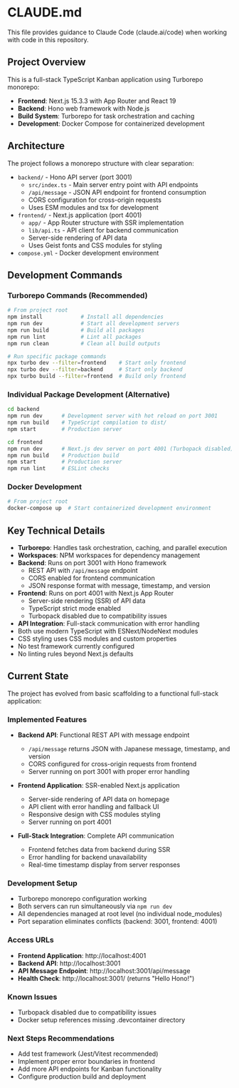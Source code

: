 # CLAUDE.md

This file provides guidance to Claude Code (claude.ai/code) when working with code in this repository.

## Project Overview

This is a full-stack TypeScript Kanban application using Turborepo monorepo:
- **Frontend**: Next.js 15.3.3 with App Router and React 19
- **Backend**: Hono web framework with Node.js
- **Build System**: Turborepo for task orchestration and caching
- **Development**: Docker Compose for containerized development

## Architecture

The project follows a monorepo structure with clear separation:

- `backend/` - Hono API server (port 3001)
  - `src/index.ts` - Main server entry point with API endpoints
  - `/api/message` - JSON API endpoint for frontend consumption
  - CORS configuration for cross-origin requests
  - Uses ESM modules and tsx for development
- `frontend/` - Next.js application (port 4001)
  - `app/` - App Router structure with SSR implementation
  - `lib/api.ts` - API client for backend communication
  - Server-side rendering of API data
  - Uses Geist fonts and CSS modules for styling
- `compose.yml` - Docker development environment

## Development Commands

### Turborepo Commands (Recommended)
```bash
# From project root
npm install            # Install all dependencies
npm run dev            # Start all development servers
npm run build          # Build all packages
npm run lint           # Lint all packages
npm run clean          # Clean all build outputs

# Run specific package commands
npx turbo dev --filter=frontend    # Start only frontend
npx turbo dev --filter=backend     # Start only backend
npx turbo build --filter=frontend  # Build only frontend
```

### Individual Package Development (Alternative)
```bash
cd backend
npm run dev      # Development server with hot reload on port 3001
npm run build    # TypeScript compilation to dist/
npm start        # Production server

cd frontend
npm run dev      # Next.js dev server on port 4001 (Turbopack disabled)
npm run build    # Production build
npm start        # Production server
npm run lint     # ESLint checks
```

### Docker Development
```bash
# From project root
docker-compose up  # Start containerized development environment
```

## Key Technical Details

- **Turborepo**: Handles task orchestration, caching, and parallel execution
- **Workspaces**: NPM workspaces for dependency management
- **Backend**: Runs on port 3001 with Hono framework
  - REST API with `/api/message` endpoint
  - CORS enabled for frontend communication
  - JSON response format with message, timestamp, and version
- **Frontend**: Runs on port 4001 with Next.js App Router
  - Server-side rendering (SSR) of API data
  - TypeScript strict mode enabled
  - Turbopack disabled due to compatibility issues
- **API Integration**: Full-stack communication with error handling
- Both use modern TypeScript with ESNext/NodeNext modules
- CSS styling uses CSS modules and custom properties
- No test framework currently configured
- No linting rules beyond Next.js defaults

## Current State

The project has evolved from basic scaffolding to a functional full-stack application:

### Implemented Features
- **Backend API**: Functional REST API with message endpoint
  - `/api/message` returns JSON with Japanese message, timestamp, and version
  - CORS configured for cross-origin requests from frontend
  - Server running on port 3001 with proper error handling

- **Frontend Application**: SSR-enabled Next.js application
  - Server-side rendering of API data on homepage
  - API client with error handling and fallback UI
  - Responsive design with CSS modules styling
  - Server running on port 4001

- **Full-Stack Integration**: Complete API communication
  - Frontend fetches data from backend during SSR
  - Error handling for backend unavailability
  - Real-time timestamp display from server responses

### Development Setup
- Turborepo monorepo configuration working
- Both servers can run simultaneously via `npm run dev`
- All dependencies managed at root level (no individual node_modules)
- Port separation eliminates conflicts (backend: 3001, frontend: 4001)

### Access URLs
- **Frontend Application**: http://localhost:4001
- **Backend API**: http://localhost:3001
- **API Message Endpoint**: http://localhost:3001/api/message
- **Health Check**: http://localhost:3001/ (returns "Hello Hono!")

### Known Issues
- Turbopack disabled due to compatibility issues
- Docker setup references missing .devcontainer directory

### Next Steps Recommendations
- Add test framework (Jest/Vitest recommended)
- Implement proper error boundaries in frontend
- Add more API endpoints for Kanban functionality
- Configure production build and deployment
